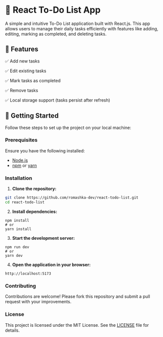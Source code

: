 # 📝 React To-Do List App

A simple and intuitive To-Do List application built with React.js. This app allows users to manage their daily tasks efficiently with features like adding, editing, marking as completed, and deleting tasks.

## 🚀 Features

✅ Add new tasks

✅ Edit existing tasks

✅ Mark tasks as completed

✅ Remove tasks

✅ Local storage support (tasks persist after refresh)

## 📌 Getting Started

Follow these steps to set up the project on your local machine:

### Prerequisites

Ensure you have the following installed:

- [Node.js](https://nodejs.org/)
- [npm](https://www.npmjs.com/) or [yarn](https://yarnpkg.com/)

### Installation

1. **Clone the repository:**

```bash
git clone https://github.com/romashka-dev/react-todo-list.git
cd react-todo-list
```

2. **Install dependencies:**

```
npm install
# or
yarn install
```

3. **Start the development server:**

```
npm run dev
# or
yarn dev
```

4. **Open the application in your browser:**

```
http://localhost:5173
```

### Contributing

Contributions are welcome! Please fork this repository and submit a pull request with your improvements.

### License

This project is licensed under the MIT License. See the [LICENSE](LICENSE) file for details.
